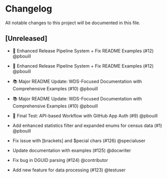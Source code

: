 # Changelog

All notable changes to this project will be documented in this file.

## [Unreleased]

* 🚀 Enhanced Release Pipeline System + Fix README Examples (#12) @pbouill

* 🚀 Enhanced Release Pipeline System + Fix README Examples (#12) @pbouill

* 📚 Major README Update: WDS-Focused Documentation with Comprehensive Examples (#10) @pbouill

* 📚 Major README Update: WDS-Focused Documentation with Comprehensive Examples (#10) @pbouill

* 🔬 Final Test: API-based Workflow with GitHub App Auth (#9) @pbouill

* Add enhanced statistics filter and expanded enums for census data (#1) @pbouill

* Fix issue with [brackets] and $pecial chars (#126) @specialuser

* Update documentation with examples (#125) @docwriter

* Fix bug in DGUID parsing (#124) @contributor

* Add new feature for data processing (#123) @testuser

